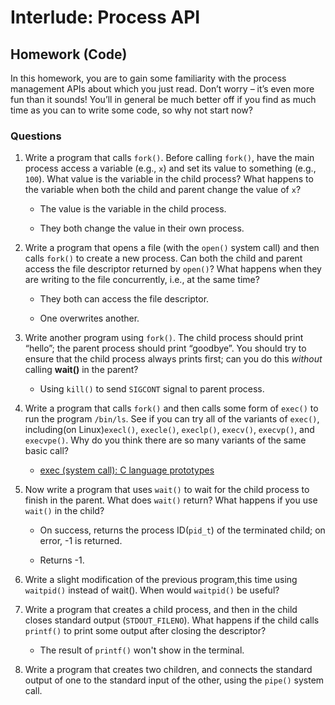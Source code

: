 # Interlude: Process API

## Homework (Code)

In this homework, you are to gain some familiarity with the process management APIs about which you just read. Don’t worry – it’s even more fun than it sounds! You’ll in general be much better off if you find as much time as you can to write some code, so why not start now?

### Questions

1. Write a program that calls `fork()`. Before calling `fork()`, have the main process access a variable (e.g., `x`) and set its value to something (e.g., `100`). What value is the variable in the child process? What happens to the variable when both the child and parent change the value of `x`?

    - The value is the variable in the child process. 
    
    - They both change the value in their own process.

2. Write a program that opens a file (with the `open()` system call) and then calls `fork()` to create a new process. Can both the child and parent access the file descriptor returned by `open()`? What happens when they are writing to the file concurrently, i.e., at the same time?

    - They both can access the file descriptor.

    - One overwrites another.

3. Write another program using `fork()`. The child process should print “hello”; the parent process should print “goodbye”. You should try to ensure that the child process always prints first; can you do this *without* calling **wait()** in the parent?

    - Using `kill()` to send `SIGCONT` signal to parent process.

4. Write a program that calls `fork()` and then calls some form of `exec()` to
run the program `/bin/ls`. See if you can try all of the variants of `exec()`, including(on Linux)`execl()`, `execle()`, `execlp()`, `execv()`, `execvp()`, and `execvpe()`. Why do you think there are so many variants of the same basic call?

    - [exec (system call): C language prototypes](https://en.wikipedia.org/wiki/Exec_(system_call)#C_language_prototypes)

5. Now write a program that uses `wait()` to wait for the child process to finish in the parent. What does `wait()` return? What happens if you use `wait()` in the child?

    - On success, returns the process ID(`pid_t`) of the terminated child; on error, -1 is returned.

    - Returns -1.

6. Write a slight modification of the previous program,this time using `waitpid()` instead of wait(). When would `waitpid()` be useful?

7. Write a program that creates a child process, and then in the child closes standard output (`STDOUT_FILENO`). What happens if the child calls `printf()` to print some output after closing the descriptor?

    - The result of `printf()` won't show in the terminal.

8. Write a program that creates two children, and connects the standard output of one to the standard input of the other, using the `pipe()` system call.
